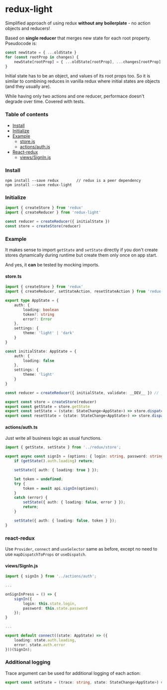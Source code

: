# redux-light

Simplified approach of using redux **without any boilerplate** - no action objects and reducers!

Based on **single reducer** that merges new state for each root property. Pseudocode is:

```typescript
const newState = { ...oldState }
for (const rootProp in changes) {
    newState[rootProp] = { ...oldState[rootProp], ...changes[rootProp] }
}
```

Initial state has to be an object, and values of its root props too. So it is similar to combining reduces in vanilla redux where initial states are objects (and they usually are).

While having only two actions and one reducer, performace doesn't degrade over time. Covered with tests.
    
### Table of contents

 - [Install](https://github.com/Gentlee/redux-light#Install)
 - [Initialize](https://github.com/Gentlee/redux-light#Initialize)
 - [Example](https://github.com/Gentlee/redux-light#example)
   - [store.js](https://github.com/Gentlee/redux-light#storejs)
   - [actions/auth.js](https://github.com/Gentlee/redux-light#actionsauth)
 - [React-redux](https://github.com/Gentlee/redux-light#react-redux)
   - [views/SignIn.js](https://github.com/Gentlee/redux-light#viewssigninjs)

### Install

```
npm install --save redux        // redux is a peer dependency
npm install --save redux-light
```

### Initialize

```typescript
import { createStore } from 'redux'
import { createReducer } from 'redux-light'

const reducer = createReducer({ initialState })
const store = createStore(reducer)
```

### Example

It makes sense to import `getState` and `setState` directly if you don't create stores dynamically during runtime but create them only once on app start.

And yes, it **can** be tested by mocking imports.

#### store.ts

```typescript
import { createStore } from 'redux'
import { createReducer, setStateAction, resetStateAction } from 'redux-light'

export type AppState = {
    auth: {
        loading: boolean
        token?: string
        error?: Error
    },
    settings: {
        theme: 'light' | 'dark'
    }
}

const initialState: AppState = {
    auth: {
        loading: false
    },
    settings: {
        theme: 'light'
    }
}

const reducer = createReducer({ initialState, validate: __DEV__ }) // __DEV__ is a react-native global

export const store = createStore(reducer)
export const getState = store.getState
export const setState = (state: StateChange<AppState>) => store.dispatch(setStateAction(state))
export const resetState = (state: StateChange<AppState>) => store.dispatch(resetStateAction(state))
```

#### actions/auth.ts

Just write all business logic as usual functions.

```typescript
import { getState, setState } from '../redux/store';

export async const signIn = (options: { login: string, password: string }) => {
    if (getState().auth.loading) return;

    setState({ auth: { loading: true } });

    let token = undefined;
    try {
        token = await api.signIn(options);
    }
    catch (error) {
        setState({ auth: { loading: false, error } });
        return;
    }

    setState({ auth: { loading: false, token } });
}
```
    
### react-redux

Use `Provider`, `connect` and `useSelector` same as before, except no need to use `mapDispatchToProps` or `useDispatch`.

#### views/SignIn.js

```typescript
import { signIn } from '../actions/auth';

...

onSignInPress = () => {
    signIn({
        login: this.state.login,
        password: this.state.password
    });
}

...

export default connect((state: AppState) => ({
    loading: state.auth.loading,
    error: state.auth.error
}))(SignIn);
```

### Additional logging

Trace argument can be used for additional logging of each action:

```typescript
export const setState = (trace: string, state: StateChange<AppState>) => store.dispatch(setStateAction(state, trace))
```
